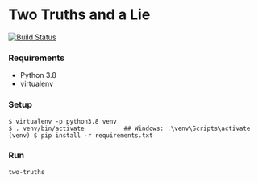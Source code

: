 # Two Truths and a Lie
[![Build Status](https://travis-ci.com/alliequintano/two-truths.svg?branch=main)](https://travis-ci.com/alliequintano/two-truths)

### Requirements
* Python 3.8
* virtualenv

### Setup
```
$ virtualenv -p python3.8 venv
$ . venv/bin/activate           ## Windows: .\venv\Scripts\activate
(venv) $ pip install -r requirements.txt
```

### Run
```
two-truths
```
